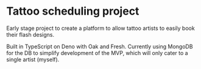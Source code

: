 # Tattoo scheduling project
Early stage project to create a platform to allow tattoo artists to easily book their flash designs.

Built in TypeScript on Deno with Oak and Fresh. Currently using MongoDB for the DB to simplify development of the MVP, which will only cater to a single artist (myself).
